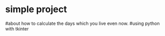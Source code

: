 # simple project
#about how to calculate the days which you live even now.
#using python with tkinter
